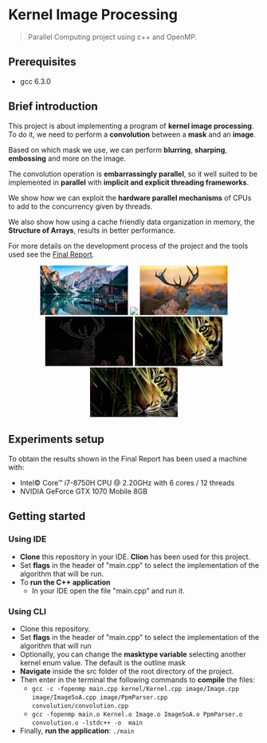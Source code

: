 # Kernel Image Processing
> Parallel Computing project using c++ and OpenMP.

## Prerequisites
* gcc 6.3.0

## Brief introduction
This project is about implementing a program of **kernel image processing**. To do it, we need to perform a **convolution** between a **mask** and an **image**.

Based on which mask we use, we can perform **blurring**, **sharping**, **embossing** and more on the image.

The convolution operation is **embarrassingly parallel**, so it well suited to be implemented in **parallel** with **implicit and explicit threading frameworks**.

We show how we can exploit the **hardware parallel mechanisms** of CPUs to add to the concurrency given by threads.

We also show how using a cache friendly data organization in memory, the **Structure of Arrays**, results in better performance.

For more details on the development process of the project and the tools used see the [Final Report](https://github.com/GiovanniBurbi/kernel_image_processing/blob/master/Parallel_Computing_Kernel_Image_Processing.pdf).


<div align="center">
<div>
<img src="resources/source/lake.jpg" width="35%"/>
<img src="resources/results/lakeOutline.jpg" width="35%""/>
<img src="resources/source/deer.jpg" width="35%"/>
<img src="resources/results/deerOutline.jpg" width="35%""/>
<img src="resources/source/tiger.jpg" width="35%"/>
<img src="resources/results/tigerEmboss.jpg" width="35%""/>
</div>
</div>                                
            

## Experiments setup
To obtain the results shown in the Final Report has been used a machine with:
* Intel© Core™ i7-8750H CPU @ 2.20GHz with 6 cores / 12 threads
* NVIDIA GeForce GTX 1070 Mobile 8GB
                                         
## Getting started
### Using IDE
* **Clone** this repository in your IDE. **Clion** has been used for this project.
* Set **flags** in the header of "main.cpp" to select the implementation of the algorithm that will be run.
* To **run the C++ application**
   * In your IDE open the file "main.cpp" and run it.
### Using CLI
* Clone this repository.
* Set **flags** in the header of "main.cpp" to select the implementation of the algorithm that will run
* Optionally, you can change the **masktype variable** selecting another kernel enum value. The default is the outline mask
* **Navigate** inside the src folder of the root directory of the project.
* Then enter in the terminal the following commands to **compile** the files:
  * `gcc -c -fopenmp main.cpp kernel/Kernel.cpp image/Image.cpp image/ImageSoA.cpp image/PpmParser.cpp convolution/convolution.cpp`
  * `gcc -fopenmp main.o Kernel.o Image.o ImageSoA.o PpmParser.o convolution.o -lstdc++ -o  main`
* Finally, **run the application**:
  `./main`
